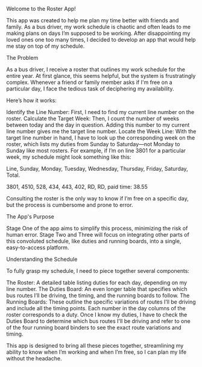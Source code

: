 Welcome to the Roster App!

This app was created to help me plan my time better with friends and family. As a bus driver, my work schedule is chaotic and often leads to me making plans on days I’m supposed to be working. After disappointing my loved ones one too many times, I decided to develop an app that would help me stay on top of my schedule.

The Problem

As a bus driver, I receive a roster that outlines my work schedule for the entire year. At first glance, this seems helpful, but the system is frustratingly complex. Whenever a friend or family member asks if I'm free on a particular day, I face the tedious task of deciphering my availability.

Here’s how it works:

Identify the Line Number: First, I need to find my current line number on the roster.
Calculate the Target Week: Then, I count the number of weeks between today and the day in question. Adding this number to my current line number gives me the target line number.
Locate the Week Line: With the target line number in hand, I have to look up the corresponding week on the roster, which lists my duties from Sunday to Saturday—not Monday to Sunday like most rosters.
For example, if I’m on line 3801 for a particular week, my schedule might look something like this:

Line, Sunday, Monday, Tuesday, Wednesday, Thursday, Friday, Saturday, Total.

3801, 4510, 528, 434, 443, 402, RD, RD, paid time: 38.55

Consulting the roster is the only way to know if I’m free on a specific day, but the process is cumbersome and prone to error.

The App's Purpose

Stage One of the app aims to simplify this process, minimizing the risk of human error. Stage Two and Three will focus on integrating other parts of this convoluted schedule, like duties and running boards, into a single, easy-to-access platform.

Understanding the Schedule

To fully grasp my schedule, I need to piece together several components:

The Roster: A detailed table listing duties for each day, depending on my line number.
The Duties Board: An even longer table that specifies which bus routes I’ll be driving, the timing, and the running boards to follow.
The Running Boards: These outline the specific variations of routes I’ll be driving and include all the timing points.
Each number in the day columns of the roster corresponds to a duty. Once I know my duties, I have to check the Duties Board to determine which bus routes I'll be driving and refer to one of the four running board binders to see the exact route variations and timing.

This app is designed to bring all these pieces together, streamlining my ability to know when I’m working and when I’m free, so I can plan my life without the headache.


